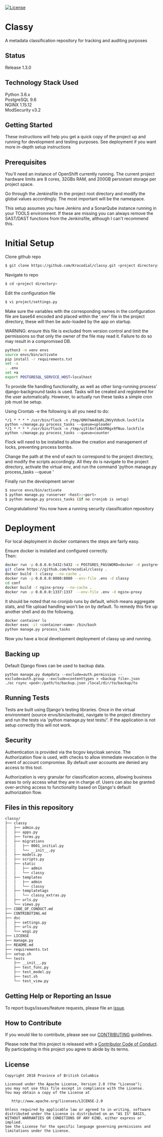 
[![License](https://img.shields.io/badge/License-Apache%202.0-blue.svg)](LICENSE)


# Classy 
A metadata classification repository for tracking and auditing purposes  

## Status
  
Release 1.3.0 
  
## Technology Stack Used
Python 3.6.x  
PostgreSQL 9.6  
NGINX 1.15.12  
ModSecurity v3.2  

## Getting Started  
These instructions will help you get a quick copy of the project up and running for development and testing purposes. See deployment if you want more in-depth setup instructions  
  
## Prerequisites 
You'll need an instance of OpenShift currently running. The current project hardware limits are 8 cores, 32GBs RAM, and 200GB persistant storage per project space.  

Go through the Jenkinsfile in the project root directory and modify the global values accordingly. The most important will be the namespace.   
   
This setup assumes you have Jenkins and a SonarQube instance running in your TOOLS environment. If these are missing you can always remove the SAST/DAST functions from the Jenkinsfile, although I can't recommend this.  
# Initial Setup
  

Clone github repo  
```sh  
$ git clone https://github.com/Krocodial/classy.git <project directory>  
```   
  
Navigate to repo  
```sh  
$ cd <project directory>  
```  
  
Edit the configuration file  
```sh  
$ vi project/settings.py  
```  
Make sure the variables with the corresponding names in the configuration file are base64 encoded and placed within the '.env' file in the project directory, these will then be auto-loaded by the app on startup.  
  
WARNING: ensure this file is excluded from version control and limit the permissions so that only the owner of the file may read it. Failure to do so may result in a compromised DB.  

```sh
python3 -m venv envs  
source envs/bin/activate  
pip install -r requirements.txt  
set -a  
. .env  
set +a  
export POSTGRESQL_SERVICE_HOST=localhost  
``` 
 
To provide file handling functionality, as well as other long-running process' django-background tasks is used. Tasks will be created and registered for the user automatically. However, to actually run these tasks a simple cron job must be setup.  
  
Using Crontab -e the following is all you need to do:  
```  
*/1 * * * * /usr/bin/flock -n /tmp/QRH7mA40aRL2NVyVUbcH.lockfile python ~/manage.py process_tasks --queue=uploader
*/1 * * * * /usr/bin/flock -n /tmp/uj5l6n7iAGtM8gx9fNuo.lockfile python ~/manage.py process_tasks --queue=counter 
```  
  
Flock will need to be installed to allow the creation and management of locks, preventing process bombs.  
  
Change the path at the end of each to correspond to the project directory, and modify the scripts accordingly. All they do is navigate to the project directory, activate the virtual env, and run the command 'python manage.py process_tasks --queue <queue>'  
    

Finally run the development server  
```sh  
$ source envs/bin/activate  
$ python manage.py runserver <host>:<port> 
$ python manage.py process_tasks (if no cronjob is setup)   
```  

Congratulations! You now have a running security classification repository  

# Deployment  

For local deployment in docker containers the steps are fairly easy.  

Ensure docker is installed and configured correctly.  
Then:  
```sh
docker run -p 0.0.0.0:5432:5432 -e POSTGRES_PASSWORD=docker -d postgres  
git clone https://github.com/krocodial/classy .  
docker build -t classy --no-cache .  
docker run -p 0.0.0.0:8080:8080 --env-file .env -d classy  
cd conf  
docker build -t nginx-proxy --no-cache .  
docker run -p 0.0.0.0:1337:1337  --env-file .env -d nginx-proxy  
```
  
It should be noted that no cronjob runs by default, which means aggregate stats, and file upload handling won't be on by default. To remedy this fire up another shell and do the following.  
```sh
docker container ls  
docker exec -it <container-name> /bin/bash  
python manage.py process_tasks  
```  
  
Now you have a local development deployment of classy up and running.  
  
## Backing up
  
Default Django flows can be used to backup data.  
```  
python manage.py dumpdata --exclude=auth.permission --exclude=auth.group --exclude=contenttypes > <backup file>.json  
./oc rsync <pod>:/path/to/backup.json /local/dir/to/backup/to  
```
  
## Running Tests
  
Tests are built using Django's testing libraries. Once in the virtual environment (source envs/bin/activate), navigate to the project directory and run the tests via 'python manage.py test tests/'. If the application is not setup correctly this will not work.   
  

## Security  
Authentication is provided via the bcgov keycloak service. The Authorization flow is used, with checks to allow immediate revocation in the event of account compromise. By default user accounts are denied any access to this tool.  

Authorization is very granular for classification access, allowing business areas to only access what they are in charge of. Users can also be granted over-arching access to functionality based on Django's default authorization flow.  



## Files in this repository  
```sh  
classy/
├── classy
│   ├── admin.py
│   ├── apps.py
│   ├── forms.py
│   ├── migrations
│   │   ├── 0001_initial.py
│   │   └── __init__.py
│   ├── models.py
│   ├── scripts.py
│   ├── static
│   │   ├── admin
│   │   └── classy
│   ├── templates
│   │   ├── admin
│   │   └── classy
│   ├── templatetags
│   │   └── classy_extras.py
│   ├── urls.py
│   └── views.py
├── CODE_OF_CONDUCT.md
├── CONTRIBUTING.md
├── dsc
│   ├── settings.py
│   ├── urls.py
│   └── wsgi.py
├── LICENSE
├── manage.py
├── README.md
├── requirements.txt
├── setup.sh
└── tests
    ├── __init__.py
    ├── test_func.py
    ├── test_model.py
    ├── test.sh
    └── test_view.py

```

## Getting Help or Reporting an Issue

To report bugs/issues/feature requests, please file an [issue](../../issues).

## How to Contribute

If you would like to contribute, please see our [CONTRIBUTING](./CONTRIBUTING.md) guidelines.

Please note that this project is released with a [Contributor Code of Conduct](./CODE_OF_CONDUCT.md). 
By participating in this project you agree to abide by its terms.

## License

    Copyright 2018 Province of British Columbia

    Licensed under the Apache License, Version 2.0 (the "License");
    you may not use this file except in compliance with the License.
    You may obtain a copy of the License at

       http://www.apache.org/licenses/LICENSE-2.0

    Unless required by applicable law or agreed to in writing, software
    distributed under the License is distributed on an "AS IS" BASIS,
    WITHOUT WARRANTIES OR CONDITIONS OF ANY KIND, either express or implied.
    See the License for the specific language governing permissions and
    limitations under the License.
